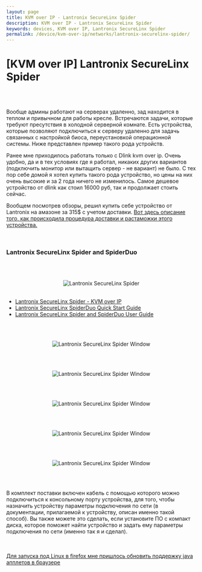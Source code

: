 ```yaml
---
layout: page
title: KVM over IP - Lantronix SecureLinx Spider
description: KVM over IP - Lantronix SecureLinx Spider
keywords: devices, KVM over IP, Lantronix SecureLinx Spider
permalink: /device/kvm-over-ip/networks/lantronix-securelinx-spider/
---
```


# [KVM over IP] Lantronix SecureLinx Spider

<br/><br/>

Вообще админы работают на серверах удаленно, зад находится в теплом и привычном для работы кресле. Встречаются задачи, которые требуют пресутствия в холодной серверной комнате. Есть устройства, которые позволяют подключиться к серверу удаленно для задачь связанных с настройкой биоса, переустановкой операционной системы. Ниже представлен пример такого рода устройств.

Ранее мне приходилось работать только с Dlink kvm over ip. Очень удобно, да и в тех условиях где я работал, никаких других вариантов (подключить монитор или вытащить сервер - не вариант) не было. С тех пор себе домой я хотел купить такого рода устройство, но цены на них очень высокие и за 2 года ничего не изменилось. Самое дешевое устройство от dlink как стоил 16000 руб, так и продолжает стоить сейчас.

Вообщем посмотрев обзоры, решил купить себе устройство от Lantronix на амазоне за 315$ с учетом доставки.
<a href="https://konfiskat.ru/ups/amazon/">Вот здесь описание того, как происходила процедура доставки и растаможки этого устройства.</a>

<br/>

### Lantronix SecureLinx Spider and SpiderDuo

<br/><br/>

<div align="center">
	<img src="/img/devices/networks/kvm-over-ip/lantronix-securelinx/Lantronix-SecureLinx-Spider.jpg" border="0" alt="Lantronix SecureLinx Spider">
</div>

<br/>

<ul>
	<li><a href="/files/devices/networks/kvm-over-ip/lantronix-securelinx/Lantronix_SecureLinx_Spider.pdf">Lantronix SecureLinx Spider - KVM over IP</a></li>
	<li><a href="/files/devices/networks/kvm-over-ip/lantronix-securelinx/SpiderDuo_QS.pdf">Lantronix SecureLinx SpiderDuo Quick Start Guide</a><br/></li>
	<li><a href="/files/devices/networks/kvm-over-ip/lantronix-securelinx/Spiders_UG.pdf">Lantronix SecureLinx Spider and SpiderDuo User Guide</a></li>
</ul>

<br/><br/>

<div align="center">

<img src="/img/devices/networks/kvm-over-ip/lantronix-securelinx/Lantronix_SecureLinx_Spider_pic1.png" border="0" alt="Lantronix SecureLinx Spider Window">

<br/><br/>

<img src="/img/devices/networks/kvm-over-ip/lantronix-securelinx/Lantronix_SecureLinx_Spider_pic2.png" border="0" alt="Lantronix SecureLinx Spider Window">

<br/><br/>

<img src="/img/devices/networks/kvm-over-ip/lantronix-securelinx/Lantronix_SecureLinx_Spider_pic3.png" border="0" alt="Lantronix SecureLinx Spider Window">

<br/><br/>

<img src="/img/devices/networks/kvm-over-ip/lantronix-securelinx/Lantronix_SecureLinx_Spider_pic4.png" border="0" alt="Lantronix SecureLinx Spider Window">

<br/><br/>

<img src="/img/devices/networks/kvm-over-ip/lantronix-securelinx/Lantronix_SecureLinx_Spider_pic5.png" border="0" alt="Lantronix SecureLinx Spider Window">

</div>

<br/><br/>

В комплект поставки включен кабель с помощью которого можно подключиться к консольному порту устройства, для того, чтобы назначить устройству параметры подключения по сети (в документации, прилагаемой к устройству, описан именно такой способ). Вы также можете это сделать, если установите ПО с компакт диска, которое поможет найти устройство и задать ему параметры подключения по сети (именно так я и сделал).

<br/><br/>
<a href="https://prev.sysadm.ru/linux/ubuntu/java/applet/index.html">Для запуска под Linux в firefox мне пришлось обновить поддержку java апплетов в браузере</a>
